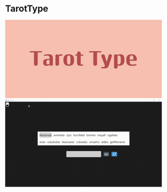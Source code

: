 # TarotType
![](https://github.com/eymenefealtun/TarotType/blob/master/Pictures/Tarot_Type.png)
![](https://github.com/eymenefealtun/TarotType/blob/master/readmeGif.gif)
